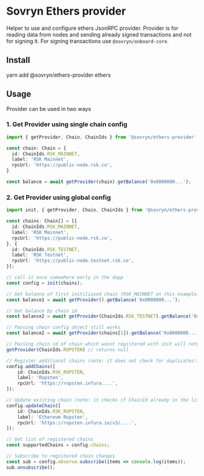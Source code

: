 # Sovryn Ethers provider

Helper to use and configure ethers JsonRPC provider.
Provider is for reading data from nodes and sending already signed transactions and not for signing it.
For signing transactions use `@sovryn/onboard-core`.

## Install

yarn add @sovryn/ethers-provider ethers

## Usage

Provider can be used in two ways

### 1. Get Provider using single chain config

```typescript
import { getProvider, Chain, ChainIds } from '@sovryn/ethers-provider';

const chain: Chain = {
  id: ChainIds.RSK_MAINNET,
  label: 'RSK Mainnet',
  rpcUrl: 'https://public-node.rsk.co',
} 

const balance = await getProvider(chain).getBalance('0x0000000...');
```

### 2. Get Provider using global config
```typescript
import init, { getProvider, Chain, ChainIds } from '@sovryn/ethers-provider';

const chains: Chain[] = [{
  id: ChainIds.RSK_MAINNET,
  label: 'RSK Mainnet',
  rpcUrl: 'https://public-node.rsk.co',
}, {
  id: ChainIds.RSK_TESTNET,
  label: 'RSK Testnet',
  rpcUrl: 'https://public-node.testnet.rsk.co',
}];

// call it once somewhere early in the dapp
const config = init(chains);

// Get balance of first initiliased chain (RSK_MAINNET on this example)
const balance1 = await getProvider().getBalance('0x0000000...');

// Get balance by chain id
const balance2 = await getProvider(ChainIds.RSK_TESTNET).getBalance('0x0000000...');

// Passing chain config object still works
const balance2 = await getProvider(chains[1]).getBalance('0x0000000...');

// Passing chain id of chain which wasnt registered with init will return null
getProvider(ChainIds.ROPSTEN) // returns null

// Register additional chains (note: it does not check for duplicates!)
config.addChains([
    id: ChainIds.RSK_ROPSTEN,
    label: 'Ropsten',
    rpcUrl: 'https://ropsten.infura....',
]);

// Update existing chain (note: it checks if ChainId already in the list, if so - updates it with new data, if ChainId is not set - new chain will be registered).
config.updateChain([
    id: ChainIds.RSK_ROPSTEN,
    label: 'Ethereum Ropsten',
    rpcUrl: 'https://ropsten.infura.io/v3/....',
]);

// Get list of registered chains
const supportedChains = config.chains;

// Subscribe to registered chain changes
const sub = config.observe.subscribe(items => console.log(items));
sub.unsubscribe();
```
